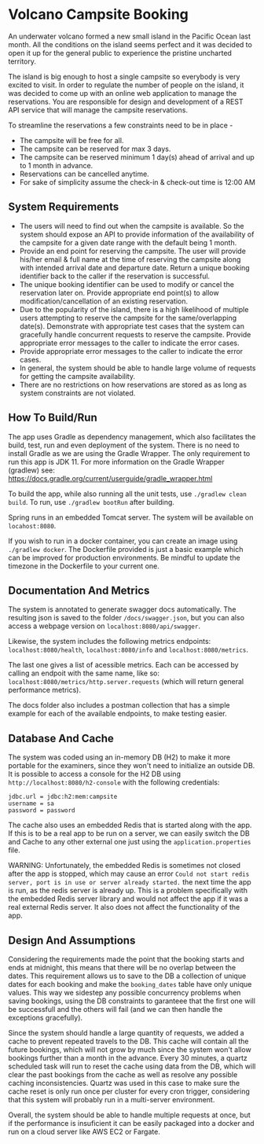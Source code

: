 # Volcano Campsite Booking #

An underwater volcano formed a new small island in the Pacific Ocean last month. All the conditions on the island seems perfect and it was
decided to open it up for the general public to experience the pristine uncharted territory.

The island is big enough to host a single campsite so everybody is very excited to visit. In order to regulate the number of people on the island, it
was decided to come up with an online web application to manage the reservations. You are responsible for design and development of a REST
API service that will manage the campsite reservations.

To streamline the reservations a few constraints need to be in place -

- The campsite will be free for all.
- The campsite can be reserved for max 3 days.
- The campsite can be reserved minimum 1 day(s) ahead of arrival and up to 1 month in advance.
- Reservations can be cancelled anytime.
- For sake of simplicity assume the check-in & check-out time is 12:00 AM

## System Requirements ##
- The users will need to find out when the campsite is available. So the system should expose an API to provide information of the
availability of the campsite for a given date range with the default being 1 month.
- Provide an end point for reserving the campsite. The user will provide his/her email & full name at the time of reserving the campsite
along with intended arrival date and departure date. Return a unique booking identifier back to the caller if the reservation is successful.
- The unique booking identifier can be used to modify or cancel the reservation later on. Provide appropriate end point(s) to allow
modification/cancellation of an existing reservation.
- Due to the popularity of the island, there is a high likelihood of multiple users attempting to reserve the campsite for the same/overlapping
date(s). Demonstrate with appropriate test cases that the system can gracefully handle concurrent requests to reserve the campsite.
Provide appropriate error messages to the caller to indicate the error cases.
- Provide appropriate error messages to the caller to indicate the error cases.
- In general, the system should be able to handle large volume of requests for getting the campsite availability.
- There are no restrictions on how reservations are stored as as long as system constraints are not violated.


## How To Build/Run ##

The app uses Gradle as dependency management, which also facilitates the build, test, run and even deployment of the system. 
There is no need to install Gradle as we are using the Gradle Wrapper. The only requirement to run this app is JDK 11.
For more information on the Gradle Wrapper (gradlew) see: https://docs.gradle.org/current/userguide/gradle_wrapper.html

To build the app, while also running all the unit tests, use `./gradlew clean build`. 
To run, use `./gradlew bootRun` after building. 

Spring runs in an embedded Tomcat server. 
The system will be available on `locahost:8080`.

If you wish to run in a docker container, you can create an image using `./gradlew docker`. 
The Dockerfile provided is just a basic example which can be improved for production environments.
Be mindful to update the timezone in the Dockerfile to your current one.

## Documentation And Metrics ##

The system is annotated to generate swagger docs automatically. The resulting json is saved to the folder `/docs/swagger.json`, but you can also access a webpage version on `localhost:8080/api/swagger`.

Likewise, the system includes the following metrics endpoints: `localhost:8080/health`, `localhost:8080/info` and `localhost:8080/metrics`. 

The last one gives a list of acessible metrics. Each can be accessed by calling an endpoit with the same name, like so: `localhost:8080/metrics/http.server.requests` (which will return general performance metrics).

The docs folder also includes a postman collection that has a simple example for each of the available endpoints, to make testing easier.

## Database And Cache ##
The system was coded using an in-memory DB (H2) to make it more portable for the examiners, since they won't need to initialize an outside DB.
It is possible to access a console for the H2 DB using `http://localhost:8080/h2-console` with the following credentials:

```
jdbc.url = jdbc:h2:mem:campsite
username = sa
password = password
```

The cache also uses an embedded Redis that is started along with the app. 
If this is to be a real app to be run on a server, we can easily switch the DB and Cache to any other external one just using the `application.properties` file.

WARNING: Unfortunately, the embedded Redis is sometimes not closed after the app is stopped, which may cause an error `Could not start redis server, port is in use or server already started.` the next time the app is run, as the redis server is already up. 
This is a problem specifically with the embedded Redis server library and would not affect the app if it was a real external Redis server. 
It also does not affect the functionality of the app.

## Design And Assumptions ##

Considering the requirements made the point that the booking starts and ends at midnight, this means that there will be no overlap between the dates.
This requirement allows us to save to the DB a collection of unique dates for each booking and make the `booking_dates` table have only unique values. 
This way we sidestep any possible concurrency problems when saving bookings, using the DB constraints to garanteee that the first one will be successfull and the others will fail (and we can then handle the exceptions gracefully).

Since the system should handle a large quantity of requests, we added a cache to prevent repeated travels to the DB. 
This cache will contain all the future bookings, which will not grow by much since the system won't allow bookings further than a month in the advance.
Every 30 minutes, a quartz scheduled task will run to reset the cache using data from the DB, which will clear the past bookings from the cache as well as resolve any possible caching inconsistencies.
Quartz was used in this case to make sure the cache reset is only run once per cluster for every cron trigger, considering that this system will probably run in a multi-server environment. 

Overall, the system should be able to handle multiple requests at once, but if the performance is insuficient it can be easily packaged into a docker and run on a cloud server like AWS EC2 or Fargate.



